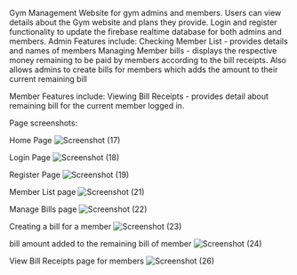 Gym Management Website for gym admins and members.
Users can view details about the Gym website and plans they provide.
Login and register functionality to update the firebase realtime database for both admins and members.
Admin Features include: 
Checking Member List - provides details and names of members
Managing Member bills - displays the respective money remaining to be paid by members according to the bill receipts. Also allows admins to create bills for members which adds the amount to their current remaining bill

Member Features include:
Viewing Bill Receipts - provides detail about remaining bill for the current member logged in.

Page screenshots:

Home Page
![Screenshot (17)](https://github.com/SaurabhP91/GymManagementSite/assets/89243008/1e745fbe-26a1-448b-a251-7a0e2290d8f4)

Login Page
![Screenshot (18)](https://github.com/SaurabhP91/GymManagementSite/assets/89243008/1f08c39c-6db3-4612-a589-a376a093ee29)

Register Page
![Screenshot (19)](https://github.com/SaurabhP91/GymManagementSite/assets/89243008/c6e8b955-d151-4940-b158-274e7b28eb4e)


Member List page
![Screenshot (21)](https://github.com/SaurabhP91/GymManagementSite/assets/89243008/be0744cd-77ee-4f70-aa90-543f2f8609ee)



Manage Bills page
![Screenshot (22)](https://github.com/SaurabhP91/GymManagementSite/assets/89243008/0d97478f-2c7e-4f4c-85ca-6693ba22b520)



Creating a bill for a member
![Screenshot (23)](https://github.com/SaurabhP91/GymManagementSite/assets/89243008/24940956-1ee9-4921-bbd9-55bf126c39fa)



bill amount added to the remaining bill of member
![Screenshot (24)](https://github.com/SaurabhP91/GymManagementSite/assets/89243008/dbfb2fc0-4772-45c8-9f11-ae36c0de1c3a)



View Bill Receipts page for members
![Screenshot (26)](https://github.com/SaurabhP91/GymManagementSite/assets/89243008/6a3fef2f-8121-4331-9548-bf23dc4c7c97)
